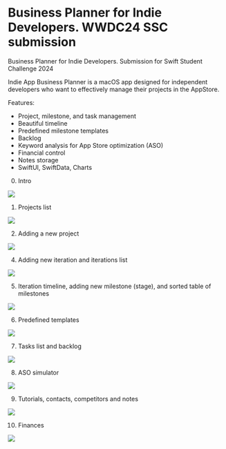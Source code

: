 # Business Planner for Indie Developers. WWDC24 SSC submission
Business Planner for Indie Developers. Submission for Swift Student Challenge 2024

Indie App Business Planner is a macOS app designed for independent developers who want to effectively manage their projects in the AppStore.

Features:
- Project, milestone, and task management
- Beautiful timeline
- Predefined milestone templates
- Backlog
- Keyword analysis for App Store optimization (ASO)
- Financial control
- Notes storage
- SwiftUI, SwiftData, Charts

0. Intro
<img src="https://raw.githubusercontent.com/andriybashta/swift-student-challenge-2024/main/Intro.png"/>

1. Projects list
<img src="https://raw.githubusercontent.com/andriybashta/swift-student-challenge-2024/main/ProjectsList.png"/>

2. Adding a new project
<img src="https://raw.githubusercontent.com/andriybashta/swift-student-challenge-2024/main/ProjectAdd.png"/>

4. Adding new iteration and iterations list
<img src="https://raw.githubusercontent.com/andriybashta/swift-student-challenge-2024/main/IterationsList.png"/>

5. Iteration timeline, adding new milestone (stage), and sorted table of milestones
<img src="https://raw.githubusercontent.com/andriybashta/swift-student-challenge-2024/main/IterationView.png"/>

6. Predefined templates
<img src="https://raw.githubusercontent.com/andriybashta/swift-student-challenge-2024/main/MilestoneTemplates.png"/>

7. Tasks list and backlog
<img src="https://raw.githubusercontent.com/andriybashta/swift-student-challenge-2024/main/TasksList.gif"/>

8. ASO simulator
<img src="https://raw.githubusercontent.com/andriybashta/swift-student-challenge-2024/main/ASOSimulator.png"/>

9. Tutorials, contacts, competitors and notes
<img src="https://raw.githubusercontent.com/andriybashta/swift-student-challenge-2024/main/NotesView.png"/>

10. Finances
<img src="https://raw.githubusercontent.com/andriybashta/swift-student-challenge-2024/main/FinancesView.png"/>

